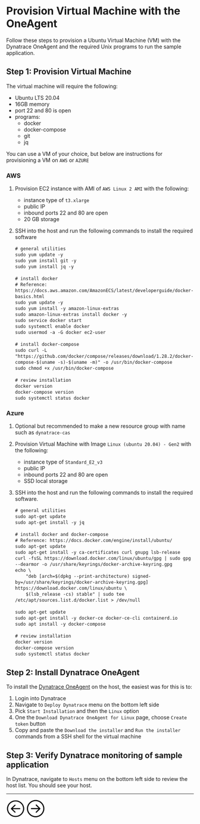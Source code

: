 # Provision Virtual Machine with the OneAgent

Follow these steps to provision a Ubuntu Virtual Machine (VM) with the Dynatrace OneAgent and the required Unix programs to run the sample application.  

## Step 1: Provision Virtual Machine

The virtual machine will require the following:
* Ubuntu LTS 20.04
* 16GB memory
* port 22 and 80 is open
* programs:
    * docker
    * docker-compose
    * git
    * jq

You can use a VM of your choice, but below are instructions for provisioning a VM on `AWS` or `AZURE`

### AWS

1. Provision EC2 instance with AMI of `AWS Linux 2 AMI` with the following:

    * instance type of `t3.xlarge`
    * public IP
    * inbound ports 22 and 80 are open
    * 20 GB storage 

1. SSH into the host and run the following commands to install the required software

    ```
    # general utilities
    sudo yum update -y
    sudo yum install git -y
    sudo yum install jq -y

    # install docker
    # Reference: https://docs.aws.amazon.com/AmazonECS/latest/developerguide/docker-basics.html
    sudo yum update -y
    sudo yum install -y amazon-linux-extras
    sudo amazon-linux-extras install docker -y
    sudo service docker start
    sudo systemctl enable docker
    sudo usermod -a -G docker ec2-user

    # install docker-compose
    sudo curl -L "https://github.com/docker/compose/releases/download/1.28.2/docker-compose-$(uname -s)-$(uname -m)" -o /usr/bin/docker-compose
    sudo chmod +x /usr/bin/docker-compose

    # review installation
    docker version
    docker-compose version
    sudo systemctl status docker
    ```

### Azure

1. Optional but recommended to make a new resource group with name such as `dynatrace-cas`

1. Provision Virtual Machine with Image `Linux (ubuntu 20.04) - Gen2` with the following:

    * instance type of `Standard_E2_v3`
    * public IP
    * inbound ports 22 and 80 are open
    * SSD local storage

1. SSH into the host and run the following commands to install the required software.

    ```
    # general utilities
    sudo apt-get update
    sudo apt-get install -y jq

    # install docker and docker-compose
    # Reference: https://docs.docker.com/engine/install/ubuntu/
    sudo apt-get update
    sudo apt-get install -y ca-certificates curl gnupg lsb-release
    curl -fsSL https://download.docker.com/linux/ubuntu/gpg | sudo gpg --dearmor -o /usr/share/keyrings/docker-archive-keyring.gpg
    echo \
        "deb [arch=$(dpkg --print-architecture) signed-by=/usr/share/keyrings/docker-archive-keyring.gpg] https://download.docker.com/linux/ubuntu \
        $(lsb_release -cs) stable" | sudo tee /etc/apt/sources.list.d/docker.list > /dev/null

    sudo apt-get update
    sudo apt-get install -y docker-ce docker-ce-cli containerd.io
    sudo apt install -y docker-compose

    # review installation
    docker version
    docker-compose version
    sudo systemctl status docker
    ```

## Step 2: Install Dynatrace OneAgent

To install the [Dynatrace OneAgent](https://www.dynatrace.com/support/help/setup-and-configuration/dynatrace-oneagent) on the host, the easiest was for this is to:

1. Login into Dynatrace
1. Navigate to `Deploy Dynatrace` menu on the bottom left side
1. Pick `Start Installation` and then the `Linux` option
1. One the `Download Dynatrace OneAgent for Linux` page, choose `Create token` button
1. Copy and paste the `Download the installer` and `Run the installer` commands from a SSH shell for the virtual machine

## Step 3: Verify Dynatrace monitoring of sample application

In Dynatrace, navigate to `Hosts` menu on the bottom left side to review the host list. You should see your host.

<hr>

[<img src="images/prev.png" width="50px" height="50"/>](README.md) [<img src="images/next.png" width="50px" height="50"/>](SETUP.md)